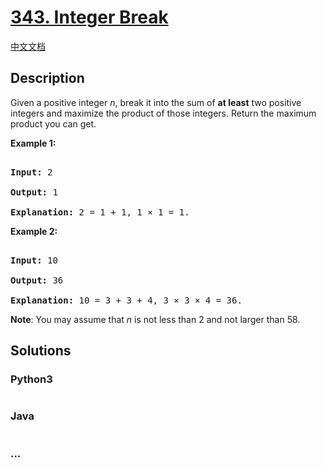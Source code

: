 # [343. Integer Break](https://leetcode.com/problems/integer-break)

[中文文档](/solution/0300-0399/0343.Integer%20Break/README.md)

## Description

<p>Given a positive integer <i>n</i>, break it into the sum of <b>at least</b> two positive integers and maximize the product of those integers. Return the maximum product you can get.</p>

<p><strong>Example 1:</strong></p>

<div>

<pre>

<strong>Input: </strong><span id="example-input-1-1">2</span>

<strong>Output: </strong><span id="example-output-1">1</span>

<strong>Explanation: </strong>2 = 1 + 1, 1 &times; 1 = 1.</pre>

<div>

<p><strong>Example 2:</strong></p>

<pre>

<strong>Input: </strong><span id="example-input-2-1">10</span>

<strong>Output: </strong><span id="example-output-2">36</span>

<strong>Explanation: </strong>10 = 3 + 3 + 4, 3 &times;&nbsp;3 &times;&nbsp;4 = 36.</pre>

<p><b>Note</b>: You may assume that <i>n</i> is not less than 2 and not larger than 58.</p>

</div>

</div>

## Solutions

<!-- tabs:start -->

### **Python3**

```python

```

### **Java**

```java

```

### **...**

```

```

<!-- tabs:end -->
